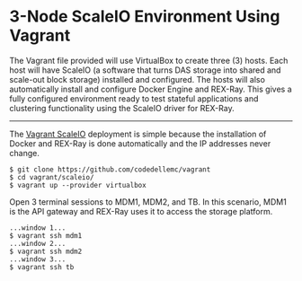 # 3-Node ScaleIO Environment Using Vagrant

The Vagrant file provided will use VirtualBox to create three (3) hosts. Each
host will have ScaleIO (a software that turns DAS storage into shared and
scale-out block storage) installed and configured. The hosts will also
automatically install and configure Docker Engine and REX-Ray. This gives a
fully configured environment ready to test stateful applications and clustering
functionality using the ScaleIO driver for REX-Ray.

---

The [Vagrant ScaleIO](https://github.com/codedellemc/vagrant/tree/master/scaleio) deployment is simple because the installation of Docker and REX-Ray is done automatically and the IP addresses never change.

```
$ git clone https://github.com/codedellemc/vagrant
$ cd vagrant/scaleio/
$ vagrant up --provider virtualbox
```

Open 3 terminal sessions to MDM1, MDM2, and TB. In this scenario, MDM1 is the API gateway and REX-Ray uses it to access the storage platform.

```
...window 1...
$ vagrant ssh mdm1
...window 2...
$ vagrant ssh mdm2
...window 3...
$ vagrant ssh tb
```
